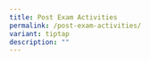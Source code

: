 ```yaml
---
title: Post Exam Activities
permalink: /post-exam-activities/
variant: tiptap
description: ""
---
```

